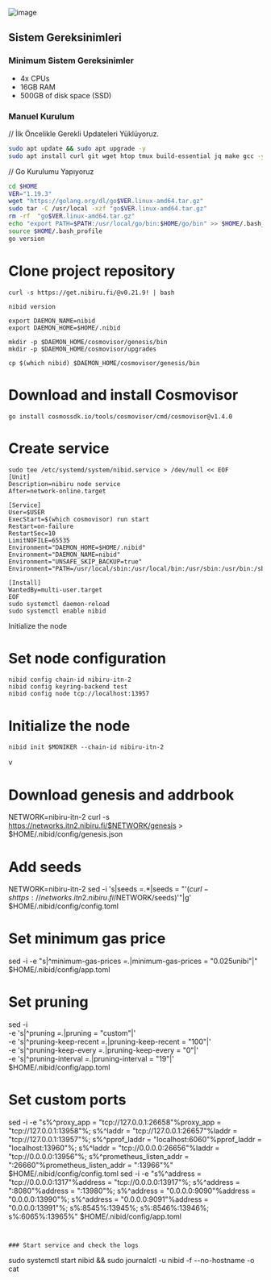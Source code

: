 ![image](https://github.com/molla202/Nibiru-ITN-2/assets/91562185/2c827e9b-ea63-45d8-bf5f-6d5756eb44d1)


## Sistem Gereksinimleri
### Minimum Sistem Gereksinimler
 - 4x CPUs
 - 16GB RAM
 - 500GB of disk space (SSD)


### Manuel Kurulum

// İlk Öncelikle Gerekli Updateleri Yüklüyoruz.

~~~bash
sudo apt update && sudo apt upgrade -y
sudo apt install curl git wget htop tmux build-essential jq make gcc -y
~~~


// Go Kurulumu Yapıyoruz

~~~bash
cd $HOME
VER="1.19.3"
wget "https://golang.org/dl/go$VER.linux-amd64.tar.gz"
sudo tar -C /usr/local -xzf "go$VER.linux-amd64.tar.gz"
rm -rf  "go$VER.linux-amd64.tar.gz"
echo "export PATH=$PATH:/usr/local/go/bin:$HOME/go/bin" >> $HOME/.bash_profile
source $HOME/.bash_profile
go version
~~~
# Clone project repository
```
curl -s https://get.nibiru.fi/@v0.21.9! | bash
```
```
nibid version
```
```
export DAEMON_NAME=nibid
export DAEMON_HOME=$HOME/.nibid

mkdir -p $DAEMON_HOME/cosmovisor/genesis/bin
mkdir -p $DAEMON_HOME/cosmovisor/upgrades

cp $(which nibid) $DAEMON_HOME/cosmovisor/genesis/bin
```

# Download and install Cosmovisor
```
go install cosmossdk.io/tools/cosmovisor/cmd/cosmovisor@v1.4.0
```
# Create service
```
sudo tee /etc/systemd/system/nibid.service > /dev/null << EOF
[Unit]
Description=nibiru node service
After=network-online.target

[Service]
User=$USER
ExecStart=$(which cosmovisor) run start
Restart=on-failure
RestartSec=10
LimitNOFILE=65535
Environment="DAEMON_HOME=$HOME/.nibid"
Environment="DAEMON_NAME=nibid"
Environment="UNSAFE_SKIP_BACKUP=true"
Environment="PATH=/usr/local/sbin:/usr/local/bin:/usr/sbin:/usr/bin:/sbin:/bin:/usr/games:/usr/local/games:/snap/bin:$HOME/.nibid/cosmovisor/current/bin"

[Install]
WantedBy=multi-user.target
EOF
sudo systemctl daemon-reload
sudo systemctl enable nibid
```
Initialize the node
# Set node configuration
```
nibid config chain-id nibiru-itn-2
nibid config keyring-backend test
nibid config node tcp://localhost:13957
```
# Initialize the node
```
nibid init $MONIKER --chain-id nibiru-itn-2
```
v
# Download genesis and addrbook
NETWORK=nibiru-itn-2
curl -s https://networks.itn2.nibiru.fi/$NETWORK/genesis > $HOME/.nibid/config/genesis.json


# Add seeds
NETWORK=nibiru-itn-2
sed -i 's|seeds =.*|seeds = "'$(curl -s https://networks.itn2.nibiru.fi/$NETWORK/seeds)'"|g' $HOME/.nibid/config/config.toml


# Set minimum gas price
sed -i -e "s|^minimum-gas-prices *=.*|minimum-gas-prices = \"0.025unibi\"|" $HOME/.nibid/config/app.toml

# Set pruning
sed -i \
  -e 's|^pruning *=.*|pruning = "custom"|' \
  -e 's|^pruning-keep-recent *=.*|pruning-keep-recent = "100"|' \
  -e 's|^pruning-keep-every *=.*|pruning-keep-every = "0"|' \
  -e 's|^pruning-interval *=.*|pruning-interval = "19"|' \
  $HOME/.nibid/config/app.toml

# Set custom ports
sed -i -e "s%^proxy_app = \"tcp://127.0.0.1:26658\"%proxy_app = \"tcp://127.0.0.1:13958\"%; s%^laddr = \"tcp://127.0.0.1:26657\"%laddr = \"tcp://127.0.0.1:13957\"%; s%^pprof_laddr = \"localhost:6060\"%pprof_laddr = \"localhost:13960\"%; s%^laddr = \"tcp://0.0.0.0:26656\"%laddr = \"tcp://0.0.0.0:13956\"%; s%^prometheus_listen_addr = \":26660\"%prometheus_listen_addr = \":13966\"%" $HOME/.nibid/config/config.toml
sed -i -e "s%^address = \"tcp://0.0.0.0:1317\"%address = \"tcp://0.0.0.0:13917\"%; s%^address = \":8080\"%address = \":13980\"%; s%^address = \"0.0.0.0:9090\"%address = \"0.0.0.0:13990\"%; s%^address = \"0.0.0.0:9091\"%address = \"0.0.0.0:13991\"%; s%:8545%:13945%; s%:8546%:13946%; s%:6065%:13965%" $HOME/.nibid/config/app.toml
```


### Start service and check the logs
```
sudo systemctl start nibid && sudo journalctl -u nibid -f --no-hostname -o cat
```
